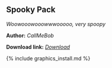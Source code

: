 ## Spooky Pack
*Woowooowooowwwooooo, very spoopy*

**Author:** *CallMeBob*

 **Download link:** *[Download](https://drive.google.com/file/d/1jNQ0FnWoXkFXlxmCfkbXWpWIlolgBnxY/view?usp=drivesdk)*

{% include graphics_install.md %}
